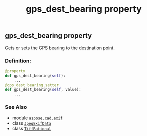 ﻿---
title: gps_dest_bearing property
second_title: Aspose.CAD for Python via .NET API References
description: 
type: docs
weight: 490
url: /python-net/aspose.cad.exif/jpegexifdata/gps_dest_bearing/
is_root: false
---

## gps_dest_bearing property


Gets or sets the GPS bearing to the destination point.
### Definition:
```python
@property
def gps_dest_bearing(self):
    ...
@gps_dest_bearing.setter
def gps_dest_bearing(self, value):
    ...
```

### See Also
* module [`aspose.cad.exif`](../../)
* class [`JpegExifData`](/cad/python-net/aspose.cad.exif/jpegexifdata)
* class [`TiffRational`](/cad/python-net/aspose.cad.fileformats.tiff/tiffrational)
